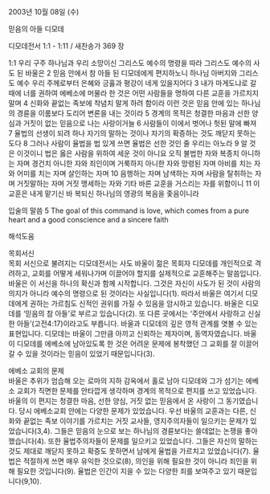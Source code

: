 2003년 10월 08일 (수)

믿음의 아들 디모데



디모데전서 1:1 - 1:11 / 새찬송가 369 장


1:1 우리 구주 하나님과 우리 소망이신 그리스도 예수의 명령을 따라 그리스도 예수의 사도 된 바울은
2 믿음 안에서 참 아들 된 디모데에게 편지하노니 하나님 아버지와 그리스도 예수 우리 주께로부터 은혜와 긍휼과 평강이 네게 있을지어다
3 내가 마게도냐로 갈 때에 너를 권하여 에베소에 머물라 한 것은 어떤 사람들을 명하여 다른 교훈을 가르치지 말며
4 신화와 끝없는 족보에 착념치 말게 하려 함이라 이런 것은 믿음 안에 있는 하나님의 경륜을 이룸보다 도리어 변론을 내는 것이라
5 경계의 목적은 청결한 마음과 선한 양심과 거짓이 없는 믿음으로 나는 사랑이거늘
6 사람들이 이에서 벗어나 헛된 말에 빠져
7 율법의 선생이 되려 하나 자기의 말하는 것이나 자기의 확증하는 것도 깨닫지 못하는도다
8 그러나 사람이 율법을 법 있게 쓰면 율법은 선한 것인 줄 우리는 아노라
9 알 것은 이것이니 법은 옳은 사람을 위하여 세운 것이 아니요 오직 불법한 자와 복종치 아니하는 자며 경건치 아니한 자와 죄인이며 거룩하지 아니한 자와 망령된 자며 아비를 치는 자와 어미를 치는 자며 살인하는 자며
10 음행하는 자며 남색하는 자며 사람을 탈취하는 자며 거짓말하는 자며 거짓 맹세하는 자와 기타 바른 교훈을 거스리는 자를 위함이니
11 이 교훈은 내게 맡기신 바 복되신 하나님의 영광의 복음을 좇음이니라

입술의 말씀
5 The goal of this command is love, which comes from a pure heart and a good conscience and a sincere faith

해석도움





목회서신  
목회 서신으로 불려지는 디모데전서는 사도 바울이 젊은 목회자 디모데를 개인적으로 격려하고, 교회를 어떻게 세워나가며 이끌어야 할지를 실제적으로 교훈해주는 말씀입니다. 바울은 이 서신을 하나의 확신과 함께 시작합니다. 그것은 자신이 사도가 된 것이 사람의 의지가 아니라 예수의 명령으로 된 것이라는 사실입니다(1). 따라서 바울은 여기서 디모데에게 권하는 가르침도 신적인 권위를 가질 수 있음을 암시하고 있습니다. 바울은 디모데를 ‘믿음의 참 아들’로 부르고 있습니다(2). 또 다른 곳에서는 ‘주안에서 사랑하고 신실한 아들’(고전4:17)이라고도 부릅니다. 바울과 디모데의 깊은 영적 관계를 엿볼 수 있는 표현입니다. 디모데는 바울이 그만큼 아끼고 신뢰하는 제자이며, 동역자였습니다. 바울이 디모데를 에베소에 남아있도록 한 것은 어려운 문제에 봉착했던 그 교회를 잘 이끌어 갈 수 있을 것이라는 믿음이 있었기 때문입니다(3).  

에베소 교회의 문제  
바울은 추위가 엄습해 오는 로마의 지하 감옥에서 홀로 남아 디모데와 그가 섬기는 에베소 교회가 직면한 문제를 안타깝게 생각하며 경계의 목적으로 편지를 쓰고 있었습니다. 바울의 이 편지는 청결한 마음, 선한 양심, 거짓 없는 믿음에서 온 사랑이 그 동기였습니다. 당시 에베소교회 안에는 다양한 문제가 있었습니다. 우선 바울의 교훈과는 다른, 신화와 끝없는 족보 이야기를 가르치는 거짓 교사들, 영지주의자들이 일으키는 문제가 있었습니다(3,4). 그들은 믿음의 눈으로 보는 하나님의 경륜보다는 쓸데없는 논쟁을 좋아했습니다(4). 또한 율법주의자들이 문제를 일으키고 있었습니다. 그들은 자신의 말하는 것도 제대로 깨닫지 못하고 확증도 못하면서 남에게 율법을 가르치고 있었습니다(7). 율법은 적절하게 쓰면 매우 유익한 것으로(8), 의인을 위해 필요한 것이 아니라 죄인을 위해 필요한 것입니다(9). 율법은 인간이 지을 수 있는 다양한 죄를 보여주고 있기 때문입니다(9,10).